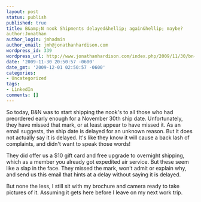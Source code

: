 ```yaml
---
layout: post
status: publish
published: true
title: B&amp;N nook Shipments delayed&hellip; again&hellip; maybe?
author:Jonathan
author_login: jmhadmin
author_email: jmh@jonathanhardison.com
wordpress_id: 339
wordpress_url: http://www.jonathanhardison.com/index.php/2009/11/30/bn-nook-shipments-delayed-again-maybe/
date: '2009-11-30 20:50:57 -0600'
date_gmt: '2009-12-01 02:50:57 -0600'
categories:
- Uncategorized
tags:
- LinkedIn
comments: []
---
```

So today, B&N was to start shipping the nook's to all those who had preordered early enough for a November 30th ship date. Unfortunately, they have missed that mark, or at least appear to have missed it. As an email suggests, the ship date is delayed for an unknown reason. But it does not actually say it is delayed. It's like they know it will cause a back lash of complaints, and didn't want to speak those words!

They did offer us a $10 gift card and free upgrade to overnight shipping, which as a member you already got expedited air service. But these seem like a slap in the face. They missed the mark, won't admit or explain why, and send us this email that hints at a delay without saying it is delayed.

But none the less, I still sit with my brochure and camera ready to take pictures of it. Assuming it gets here before I leave on my next work trip.
